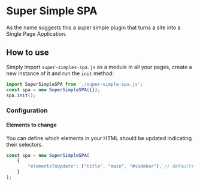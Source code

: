 # Super Simple SPA

As the name suggests this a super simple plugin that turns a site into a Single Page Application.

## How to use
Simply import `super-simples-spa.js` as a module in all your pages, create a new instance of it and run the `init` method:

```js
import SuperSimpleSPA from './super-simple-spa.js';
const spa = new SuperSimpleSPA({});
spa.init();
```

### Configuration
#### Elements to change
You can define which elements in your HTML should be updated indicating their selectors.
```js
const spa = new SuperSimpleSPA(
	{
		"elementsToUpdate": ["title", "main", "#sidebar"], // defaults to ["title", "body"]
	}
);
```